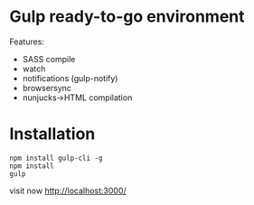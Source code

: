 # Gulp ready-to-go environment

Features:

 * SASS compile
 * watch
 * notifications (gulp-notify)
 * browsersync
 * nunjucks->HTML compilation

# Installation

```
npm install gulp-cli -g
npm install
gulp
```

visit now [http://localhost:3000/](http://localhost:3000/)
